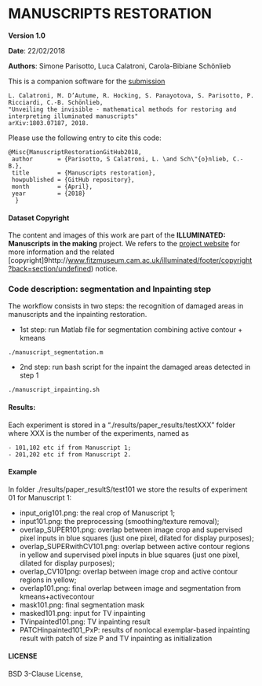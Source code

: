 # MANUSCRIPTS RESTORATION
**Version 1.0**

**Date**: 22/02/2018

**Authors**: Simone Parisotto, Luca Calatroni, Carola-Bibiane Schönlieb

This is a companion software for the [submission](https://arxiv.org/abs/1803.07187)
```
L. Calatroni, M. D’Autume, R. Hocking, S. Panayotova, S. Parisotto, P. Ricciardi, C.-B. Schönlieb, 
"Unveiling the invisible - mathematical methods for restoring and interpreting illuminated manuscripts"
arXiv:1803.07187, 2018.
```
Please use the following entry to cite this code:
```
@Misc{ManuscriptRestorationGitHub2018,
 author       = {Parisotto, S Calatroni, L. \and Sch\"{o}nlieb, C.-B.},
 title        = {Manuscripts restoration},
 howpublished = {GitHub repository},
 month        = {April},
 year         = {2018}
  }
```

#### Dataset Copyright
The content and images of this work are part of the **ILLUMINATED: Manuscripts in the making** project.
We refers to the [project website](http://www.fitzmuseum.cam.ac.uk/illuminated) for more information and the related [copyright]9http://www.fitzmuseum.cam.ac.uk/illuminated/footer/copyright?back=section/undefined) notice.


### Code description: segmentation and Inpainting step
The workflow consists in two steps: the recognition of damaged areas in manuscripts and the inpainting restoration.
- 1st step: run Matlab file for segmentation combining active contour + kmeans 
```
./manuscript_segmentation.m
```
- 2nd step: run bash script for the inpaint the damaged areas detected in step 1
```
./manuscript_inpainting.sh
```

#### Results:
Each experiment is stored in a “./results/paper_results/testXXX” folder where XXX is the number of the 
experiments, named as 
```
- 101,102 etc if from Manuscript 1;
- 201,202 etc if from Manuscript 2.
```

#### Example
In folder ./results/paper_resultS/test101 we store the results of experiment 01 for Manuscript 1:
- input_orig101.png: the real crop of Manuscript 1;
- input101.png: the preprocessing (smoothing/texture removal);
- overlap_SUPER101.png: overlap between image crop and supervised pixel inputs in blue 
  squares (just one pixel, dilated for display purposes);
- overlap_SUPERwithCV101.png: overlap between active contour regions in yellow and 
  supervised pixel inputs in blue squares (just one pixel, dilated for display purposes);
- overlap_CV101png: overlap between image crop and active contour regions in yellow;
- overlap101.png: final overlap between image and segmentation from kmeans+activecontour
- mask101.png: final segmentation mask
- masked101.png: input for TV inpainting
- TVinpainted101.png: TV inpainting result
- PATCHinpainted101_PxP: results of nonlocal exemplar-based inpainting result with patch 
  of size P and TV inpainting as initialization
  
#### LICENSE
BSD 3-Clause License,
